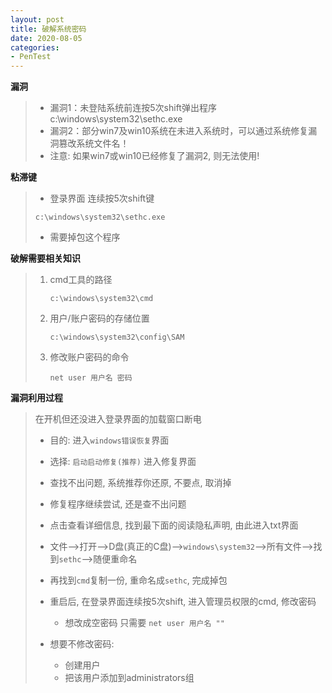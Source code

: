 ```yaml
---
layout: post
title: 破解系统密码
date: 2020-08-05
categories:
- PenTest
---
```


**漏洞**

> * 漏洞1：未登陆系统前连按5次shift弹出程序c:\windows\system32\sethc.exe
> * 漏洞2：部分win7及win10系统在未进入系统时，可以通过系统修复漏洞篡改系统文件名！
> * 注意: 如果win7或win10已经修复了漏洞2, 则无法使用!

**粘滞键**

> * 登录界面  连续按5次shift键
>
>  `c:\windows\system32\sethc.exe`
>
> * 需要掉包这个程序

**破解需要相关知识**

> 1. cmd工具的路径
>
>    `c:\windows\system32\cmd`
>
> 2. 用户/账户密码的存储位置
>
>    `c:\windows\system32\config\SAM`
>
> 3. 修改账户密码的命令
>
>    `net user 用户名 密码`

**漏洞利用过程**

>  在开机但还没进入登录界面的加载窗口断电
>
> * 目的: 进入`windows错误恢复`界面
>
> * 选择: `启动启动修复(推荐)` 进入修复界面
> * 查找不出问题,  系统推荐你还原, 不要点, 取消掉
> * 修复程序继续尝试, 还是查不出问题
> * 点击查看详细信息, 找到最下面的阅读隐私声明, 由此进入txt界面
> * 文件-->打开-->D盘(真正的C盘)-->`windows\system32`-->所有文件-->找到`sethc`-->随便重命名
> * 再找到`cmd`复制一份, 重命名成`sethc`, 完成掉包
> * 重启后, 在登录界面连续按5次shift, 进入管理员权限的cmd, 修改密码
>   * 想改成空密码 只需要 `net user 用户名 ""`
> * 想要不修改密码:
>   * 创建用户
>   * 把该用户添加到administrators组

